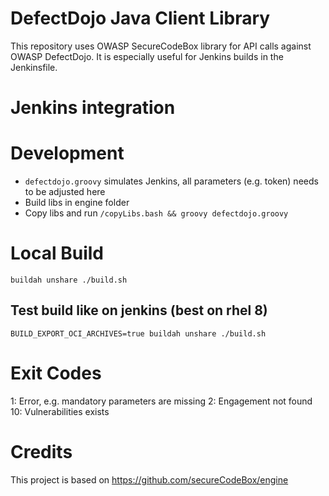 # DefectDojo Java Client Library
This repository uses OWASP SecureCodeBox library for API calls against OWASP DefectDojo. It is especially useful for Jenkins builds in the Jenkinsfile.



# Jenkins integration


# Development

* `defectdojo.groovy` simulates Jenkins, all parameters (e.g. token) needs to be adjusted here
* Build libs in engine folder
* Copy libs and run
`/copyLibs.bash && groovy defectdojo.groovy`

# Local Build
`buildah unshare ./build.sh`
## Test build like on jenkins (best on rhel 8)
`BUILD_EXPORT_OCI_ARCHIVES=true buildah unshare ./build.sh`

# Exit Codes
1: Error, e.g. mandatory parameters are missing
2: Engagement not found
10: Vulnerabilities exists

# Credits
This project is based on https://github.com/secureCodeBox/engine
